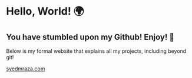# Hello, World! 🌍
## You have stumbled upon my Github! Enjoy! 👾
Below is my formal website that explains all my projects, including beyond git!

[syedmraza.com](https://syedmraza.com)




